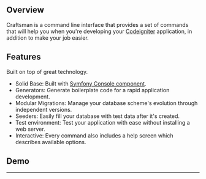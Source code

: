 ## Overview

Craftsman is a command line interface that provides a set of commands that will help you when you're developing your [Codeigniter](http://codeigniter.com) application, in addition to make your job easier.

## Features

Built on top of great technology.

* Solid Base: Built with <a href="https://github.com/symfony/console" target="_blank">Symfony Console component</a>.
* Generators: Generate boilerplate code for a rapid application development.
* Modular Migrations: Manage your database scheme's evolution through independent versions.
* Seeders: Easily fill your database with test data after it's created.
* Test environment: Test your application with ease without installing a web server.
* Interactive: Every command also includes a help screen which describes available options.

## Demo

<div class="embed-responsive embed-responsive-16by9">
  <div class="embed-responsive-item">
    <script type="text/javascript" src="https://asciinema.org/a/95481.js" id="asciicast-95481" async></script>
  </div>
</div>

---
